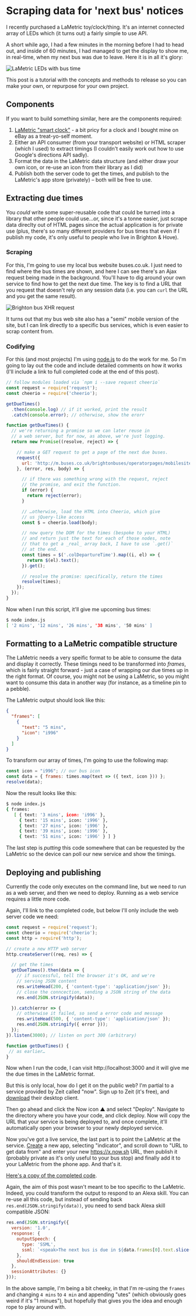 # Scraping data for 'next bus' notices

I recently purchased a LaMetric toy/clock/thing. It's an internet connected array of LEDs which (it turns out) a fairly simple to use API.

A short while ago, I had a few minutes in the morning before I had to head out, and inside of 60 minutes, I had managed to get the display to show me, in real-time, when my next bus was due to leave. Here it is in all it's glory:

![LaMetric LEDs with bus time](/images/lametric.jpg)

This post is a tutorial with the concepts and methods to release so you can make your own, or repurpose for your own project.

<!--more-->

## Components

If you want to build something similar, here are the components required:

1. [LaMetric "smart clock"](http://lametric.com/) - a bit pricy for a clock and I bought mine on eBay as a treat-yo-self moment.
2. Either an API consumer (from your transport website) or HTML scraper (which I used) to extract timings (I couldn't easily work out how to use Google's directions API sadly).
3. Format the data in the LaMetric data structure (and either draw your own icon, or re-use an icon from their library as I did)
4. Publish both the server code to get the times, and publish to the LaMetric's app store (privately) – both will be free to use.

## Extracting due times

You *could* write some super-reusable code that could be turned into a library that other people could use…or, since it's a tonne easier, just scrape data direclty out of HTML pages since the actual application is for private use (plus, there's so many different providers for bus times that even if I publish my code, it's only useful to people who live in Brighton & Hove).

### Scraping

For this, I'm going to use my local bus website buses.co.uk. I just need to find where the bus times are shown, and here I can see there's an Ajax request being made in the background. You'll have to dig around your own service to find how to get the next due time. The key is to find a URL that you request that doesn't rely on any session data (i.e. you can `curl` the URL and you get the same result).

![Brighton bus XHR request](/images/bus-xhr.png)

It turns out that my bus web site also has a "semi" mobile version of the site, but I can link directly to a specific bus services, which is even easier to scrap content from.

### Codifying

For this (and most projects) I'm using [node.js](https://nodejs.org) to do the work for me. So I'm going to lay out the code and include detailed comments on how it works (I'll include a link to full completed code at the end of this post).

```js
// follow modules loaded via `npm i --save request cheerio`
const request = require('request');
const cheerio = require('cheerio');

getDueTimes()
  .then(console.log) // if it worked, print the result
  .catch(console.error); // otherwise, show the erorr

function getDueTimes() {
  // we're returning a promise so we can later reuse in
  // a web server, but for now, as above, we're just logging.
  return new Promise((resolve, reject) => {

    // make a GET request to get a page of the next due buses.
    request({
      url: 'http://m.buses.co.uk/brightonbuses/operatorpages/mobilesite/stop.aspx?stopid=6979&device=&s=50&d=&stopcode=&source=siri'
    }, (error, res, body) => {

      // if there was something wrong with the request, reject
      // the promise, and exit the function.
      if (error) {
        return reject(error);
      }

      // …otherwise, load the HTML into Cheerio, which give
      // us jQuery-like access
      const $ = cheerio.load(body);

      // now query the DOM for the times (bespoke to your HTML)
      // and return just the text for each of those nodes, note
      // that to get a _real_ array back, I have to use `.get()`
      // at the end.
      const times = $('.colDepartureTime').map((i, el) => {
        return $(el).text();
      }).get();

      // resolve the promise: specifically, return the times
      resolve(times);
    });
  });
}
```

Now when I run this script, it'll give me upcoming bus times:

```sh
$ node index.js
[ '2 mins', '12 mins', '26 mins', '38 mins', '50 mins' ]
```

## Formatting to a LaMetric compatible structure

The LaMetric needs a very speific format to be able to consume the data and display it correctly. These timings need to be transformed into _frames_, which is fairly straight forward - just a case of wrapping our due times up in the right format. Of course, you might not be using a LaMetric, so you might want to consume this data in another way (for instance, as a timeline pin to a pebble).

The LaMetric output should look like this:

```json
{
  "frames": [
    {
      "text": "5 mins",
      "icon": "i996"
    }
  ]
}
```

To transform our array of times, I'm going to use the following map:

```js
const icon = "i996"; // our bus icon
const data = { frames: times.map(text => ({ text, icon })) };
resolve(data);
```

Now the result looks like this:

```sh
$ node index.js
{ frames:
   [ { text: '3 mins', icon: 'i996' },
     { text: '15 mins', icon: 'i996' },
     { text: '27 mins', icon: 'i996' },
     { text: '39 mins', icon: 'i996' },
     { text: '51 mins', icon: 'i996' } ] }
```

The last step is _putting_ this code somewhere that can be requested by the LaMetric so the device can poll our new service and show the timings.

## Deploying and publishing

Currently the code only executes on the command line, but we need to run as a web server, and then we need to deploy. Running as a web service requires a little more code.

Again, I'll link to the completed code, but below I'll only include the web server code we need:

```js
const request = require('request');
const cheerio = require('cheerio');
const http = require('http');

// create a new HTTP web server
http.createServer((req, res) => {

  // get the times
  getDueTimes().then(data => {
    // if successful, tell the browser it's OK, and we're
    // serving JSON content
    res.writeHead(200, { 'content-type': 'application/json' });
    // close the conncection, sending a JSON string of the data
    res.end(JSON.stringify(data));

  }).catch(error => {
    // otherwise it failed, so send a error code and message
    res.writeHead(500, { 'content-type': 'application/json' });
    res.end(JSON.stringify({ error }));
  });
}).listen(3000); // listen on port 300 (arbitrary)

function getDueTimes() {
 // as earlier…
}
```

Now when I run the code, I can visit http://localhost:3000 and it will give me the due times in the LaMetric format.

But this is only local, how do I get it on the public web? I'm partial to a service provided by Zeit called "now". Sign up to Zeit (it's free), and [download](https://zeit.co/download) their desktop client.

Then go ahead and click the Now icon ▲ and select "Deploy". Navigate to the directory where you have your code, and click deploy. Now will copy the URL that your service is being deployed to, and once complete, it'll automatically open your browser to your newly deployed service.

Now you've got a live service, the last part is to point the LaMetric at the service. [Create](https://developer.lametric.com/applications/create) a new app, selecting "indicator", and scroll down to "URL to get data from" and enter your new https://x.now.sh URL, then publish it (probably private as it's only useful to your bus stop) and finally add it to your LaMetric from the phone app. And that's it.

[Here's a copy of the completed code](https://gist.github.com/remy/8aef7b241b31ea97acb53a23a9adc862).

Again, the aim of this post wasn't meant to be too specific to the LaMetric. Indeed, you could transform the output to respond to an Alexa skill. You can re-use all this code, but instead of sending back `res.end(JSON.stringify(data))`, you need to send back Alexa skill compatible JSON:

```js
res.end(JSON.stringify({
  version: '1.0',
  response: {
    outputSpeech: {
      type: 'SSML',
      ssml: `<speak>The next bus is due in ${data.frames[0].text.slice(0,-1)}utes</speak>`
    },
    shouldEndSession: true
  },
  sessionAttributes: {}
}));
```

In the above sample, I'm being a bit cheeky, in that I'm re-using the `frames` and changing `4 mins` to `4 min` and appending "utes" (which obviously goes weird if it's "1 minues"), but hopefully that gives you the idea and enough rope to play around with.
